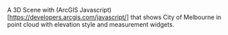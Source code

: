 A 3D Scene with (ArcGIS Javascript)[https://developers.arcgis.com/javascript/] that shows City of Melbourne in point cloud with elevation style and measurement widgets.